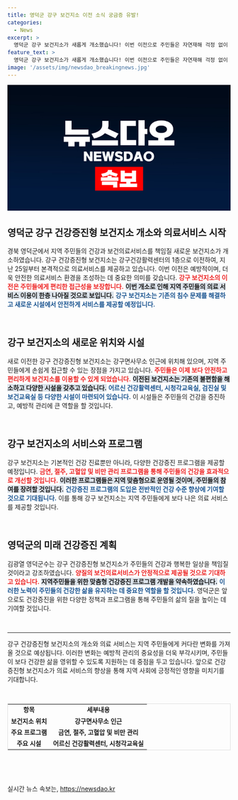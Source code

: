 ```yaml
---
title: 영덕군 강구 보건지소 이전 소식 궁금증 유발!
categories:
  - News
excerpt: >
  영덕군 강구 보건지소가 새롭게 개소했습니다! 이번 이전으로 주민들은 자연재해 걱정 없이 안전하게 건강검진과 다양한 건강증진 프로그램을 이용할 수 있게 됩니다. 지역 주민의 건강과 행복한 삶을 위한 새로운 출발, 지금 확인해보세요!
feature_text: >
  영덕군 강구 보건지소가 새롭게 개소했습니다! 이번 이전으로 주민들은 자연재해 걱정 없이 안전하게 건강검진과 다양한 건강증진 프로그램을 이용할 수 있게 됩니다. 지역 주민의 건강과 행복한 삶을 위한 새로운 출발, 지금 확인해보세요!
image: '/assets/img/newsdao_breakingnews.jpg'
---
```


<p><img src="/assets/img/newsdao_breakingnews.jpg" alt="cryptoinkorea 속보" /></p>

<h2 data-ke-size="size26">영덕군 강구 건강증진형 보건지소 개소와 의료서비스 시작</h2>

<p data-ke-size="size16">경북 영덕군에서 지역 주민들의 건강과 보건의료서비스를 책임질 새로운 보건지소가 개소하였습니다. 강구 건강증진형 보건지소는 강구건강활력센터의 1층으로 이전하여, 지난 25일부터 본격적으로 의료서비스를 제공하고 있습니다. 이번 이전은 예방적이며, 더욱 안전한 의료서비스 환경을 조성하는 데 중요한 의미를 갖습니다. <b><span style="color: #ee2323;">강구 보건지소의 이전은 주민들에게 편리한 접근성을 보장합니다.</span></b> <b><span style="background-color: #21538527;">이번 개소로 인해 지역 주민들의 의료 서비스 이용이 한층 나아질 것으로 보입니다.</span></b> <b><span style="color: #1a5490;">강구 보건지소는 기존의 침수 문제를 해결하고 새로운 시설에서 안전하게 서비스를 제공할 예정입니다.</span></b></p>

<p data-ke-size="size16">&nbsp;</p>

<h2 data-ke-size="size26">강구 보건지소의 새로운 위치와 시설</h2>

<p data-ke-size="size16">새로 이전한 강구 건강증진형 보건지소는 강구면사무소 인근에 위치해 있으며, 지역 주민들에게 손쉽게 접근할 수 있는 장점을 가지고 있습니다. <b><span style="color: #ee2323;">주민들은 이제 보다 안전하고 편리하게 보건지소를 이용할 수 있게 되었습니다.</span></b> <b><span style="background-color: #21538527;">이전된 보건지소는 기존의 불편함을 해소하고 다양한 시설을 갖추고 있습니다.</span></b> <b><span style="color: #1a5490;">어르신 건강활력센터, 시청각교육실, 검진실 및 보건교육실 등 다양한 시설이 마련되어 있습니다.</span></b> 이 시설들은 주민들의 건강을 증진하고, 예방적 관리에 큰 역할을 할 것입니다.</p>

<p data-ke-size="size16">&nbsp;</p>

<h2 data-ke-size="size26">강구 보건지소의 서비스와 프로그램</h2>

<p data-ke-size="size16">강구 보건지소는 기본적인 건강 진료뿐만 아니라, 다양한 건강증진 프로그램을 제공할 예정입니다. <b><span style="color: #ee2323;">금연, 절주, 고혈압 및 비만 관리 프로그램을 통해 주민들의 건강을 효과적으로 개선할 것입니다.</span></b> <b><span style="background-color: #21538527;">이러한 프로그램들은 지역 맞춤형으로 운영될 것이며, 주민들의 참여를 장려할 것입니다.</span></b> <b><span style="color: #1a5490;">건강증진 프로그램의 도입은 전반적인 건강 수준 향상에 기여할 것으로 기대됩니다.</span></b> 이를 통해 강구 보건지소는 지역 주민들에게 보다 나은 의료 서비스를 제공할 것입니다.</p>

<p data-ke-size="size16">&nbsp;</p>

<h2 data-ke-size="size26">영덕군의 미래 건강증진 계획</h2>

<p data-ke-size="size16">김광열 영덕군수는 강구 건강증진형 보건지소가 주민들의 건강과 행복한 일상을 책임질 것이라고 강조하였습니다. <b><span style="color: #ee2323;">양질의 보건의료서비스가 안정적으로 제공될 것으로 기대하고 있습니다.</span></b> <b><span style="background-color: #21538527;">지역주민들을 위한 맞춤형 건강증진 프로그램 개발을 약속하였습니다.</span></b> <b><span style="color: #1a5490;">이러한 노력이 주민들의 건강한 삶을 유지하는 데 중요한 역할을 할 것입니다.</span></b> 영덕군은 앞으로도 건강증진을 위한 다양한 정책과 프로그램을 통해 주민들의 삶의 질을 높이는 데 기여할 것입니다.</p>

<p data-ke-size="size16">&nbsp;</p>

<hr size="2" />

<p data-ke-size="size16">강구 건강증진형 보건지소의 개소와 의료 서비스는 지역 주민들에게 커다란 변화를 가져올 것으로 예상됩니다. 이러한 변화는 예방적 관리의 중요성을 더욱 부각시키며, 주민들이 보다 건강한 삶을 영위할 수 있도록 지원하는 데 중점을 두고 있습니다. 앞으로 건강증진형 보건지소가 의료 서비스의 향상을 통해 지역 사회에 긍정적인 영향을 미치기를 기대합니다.</p>

<p data-ke-size="size16">&nbsp;</p>

<table style="border: 1px solid #ddd; width: 100%;">
<tr>
<td style="text-align: center; height: 17px;"><b>항목</b></td>
<td style="text-align: center; height: 17px;"><b>세부내용</b></td>
</tr>
<tr>
<td style="text-align: center; height: 17px;"><b>보건지소 위치</b></td>
<td style="text-align: center; height: 17px;"><b>강구면사무소 인근</b></td>
</tr>
<tr>
<td style="text-align: center; height: 17px;"><b>주요 프로그램</b></td>
<td style="text-align: center; height: 17px;"><b>금연, 절주, 고혈압 및 비만 관리</b></td>
</tr>
<tr>
<td style="text-align: center; height: 17px;"><b>주요 시설</b></td>
<td style="text-align: center; height: 17px;"><b>어르신 건강활력센터, 시청각교육실</b></td>
</tr>
</table>

<p data-ke-size="size16">&nbsp;</p>

<p data-ke-size="size16">&nbsp;</p>
실시간 뉴스 속보는, <a href="https://newsdao.kr" rel="dofollow">https://newsdao.kr</a>


